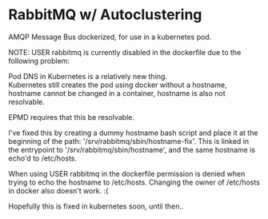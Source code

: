 # RabbitMQ w/ Autoclustering

AMQP Message Bus dockerized, for use in a kubernetes pod.

NOTE: USER rabbitmq is currently disabled in the dockerfile due to the following problem:

Pod DNS in Kubernetes is a relatively new thing.  
Kubernetes still creates the pod using docker without a hostname, hostname cannot be changed in a container, hostname is also not resolvable.  

EPMD requires that this be resolvable.

I've fixed this by creating a dummy hostname bash script and place it at the beginning of the path: '/srv/rabbitmq/sbin/hostname-fix'.  This is linked in the entrypoint to '/srv/rabbitmq/sbin/hostname', and the same hostname is echo'd to /etc/hosts.

When using USER rabbitmq in the dockerfile permission is denied when trying to echo the hostname to /etc/hosts.  Changing the owner of /etc/hosts in docker also doesn't work. :(

Hopefully this is fixed in kubernetes soon, until then..